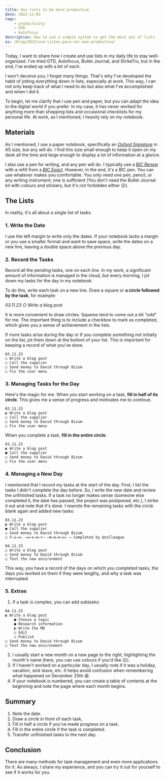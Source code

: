 ```yaml
---
title: Use lists to be more productive
date: 2023-11-03
tags:
    - productivity
    - GTD
    - Autofocus
description: How to use a simple system to get the most out of lists
es: /blog/2023/usa-listas-para-ser-mas-productivo/
---
```


Today, I want to share how I create and use lists in my daily life to stay well-organized. I've tried GTD, Autofocus, Bullet Journal, and StrikeTru, but in the end, I've ended up with a bit of each.

I won't deceive you; I forget many things. That's why I've developed the habit of jotting everything down in lists, especially at work. This way, I can not only keep track of what I need to do but also what I've accomplished and when I did it.

To begin, let me clarify that I use pen and paper, but you can adapt the idea to the digital world if you prefer. In my case, it has never worked for anything more than shopping lists and occasional checklists for my personal life. At work, as I mentioned, I heavily rely on my notebook.

## Materials

As I mentioned, I use a paper notebook, specifically an *[Oxford Signature](https://www.amazon.es/Oxford-Signature-Cuaderno-Extradura-Cosida/dp/B0B2PT59M8/)* in A5 size, but any will do. I find this size small enough to keep it open on my desk all the time and large enough to display a lot of information at a glance.

I also use a pen for writing, and any pen will do. I typically use a *[BIC Renew](https://www.amazon.es/Bol%C3%ADgrafo-recargable-cristal-RE-NEW-recambios/dp/B001C6Q6AO)* with a refill from a *[BIC Exact](https://www.amazon.es/BIC-Cristal-Exact-Bol%C3%ADgrafos-Punta/dp/B083FVNWDN)*. However, in the end, it's a BIC pen. You can use whatever makes you comfortable. You only need one pen, pencil, or any writing instrument; one is sufficient (You don't need the Bullet Journal kit with colours and stickers, but it's not forbidden either 😉).

## The Lists

In reality, it's all about a single list of tasks.

### 1. Write the Date

I use the left margin to write only the dates. If your notebook lacks a margin or you use a smaller format and want to save space, write the dates on a new line, leaving a double space above the previous day.

### 2. Record the Tasks

Record all the pending tasks, one on each line. In my work, a significant amount of information is managed in the cloud, but every morning, I jot down my tasks for the day in my notebook.

To do this, write each task on a new line. Draw a square or **a circle followed by the task**, for example:

*03.11.23
○ Write a blog post*

It is more convenient to draw circles. Squares tend to come out a bit "odd" for me. The important thing is to include a checkbox to mark as completed, which gives you a sense of achievement in the lists.

If more tasks arise during the day or if you complete something not initially on the list, jot them down at the bottom of your list. This is important for keeping a record of what you've done.

```
03.11.23
○ Write a blog post
○ Call the supplier
○ Send money to David through Bizum
○ Fix the user menu
```

### 3. Managing Tasks for the Day

Here's the magic for me. When you start working on a task, **fill in half of its circle**. This gives me a sense of progress and motivates me to continue.

```
03.11.23
◐ Write a blog post
○ Call the supplier
○ Send money to David through Bizum
○ Fix the user menu
```

When you complete a task, **fill in the entire circle**:

```
03.11.23
◐ Write a blog post
● Call the supplier
○ Send money to David through Bizum
○ Fix the user menu
```

### 4. Managing a New Day

I mentioned that I record my tasks at the start of the day. First, I list the tasks I didn't complete the day before. So, I write the new date and review the unfinished tasks. If a task no longer makes sense (someone else completed it, the date has passed, the project was postponed, etc.), I strike it out and note that it's done. I rewrote the remaining tasks with the circle blank again and added new tasks:

```
03.11.23
◐ Write a blog post
● Call the supplier
○ Send money to David through Bizum
○ F̶i̶x̶ ̶u̶s̶e̶r̶ ̶m̶e̶n̶u̶ → Completed by @colleague

04.11.23
○ Write a blog post
○ Send money to David through Bizum
○ Test the new environment
```

This way, you have a record of the days on which you completed tasks, the days you worked on them if they were lengthy, and why a task was interrupted.

### 5. Extras

1. If a task is complex, you can add subtasks:

```
04.11.23
◐ Write a blog post
    ● Choose a topic
    ● Research information
    ◐ Write the MD
    ○ Edit
    ○ Publish
○ Send money to David through Bizum
○ Test the new environment
```

2. I usually start a new month on a new page to the right, highlighting the month's name (here, you can use colours if you'd like 😉).
3. If I haven't worked on a particular day, I usually note if it was a holiday, vacation, sick leave, etc. It helps avoid confusion when remembering what happened on December 25th 😄.
4. If your notebook is numbered, you can create a table of contents at the beginning and note the page where each month begins.

## Summary

1. Note the date.
2. Draw a circle in front of each task.
3. Fill in half a circle if you've made progress on a task.
4. Fill in the entire circle if the task is completed.
5. Transfer unfinished tasks to the next day.

## Conclusion

There are many methods for task management and even more applications for it. As always, I share my experience, and you can try it out for yourself to see if it works for you.
